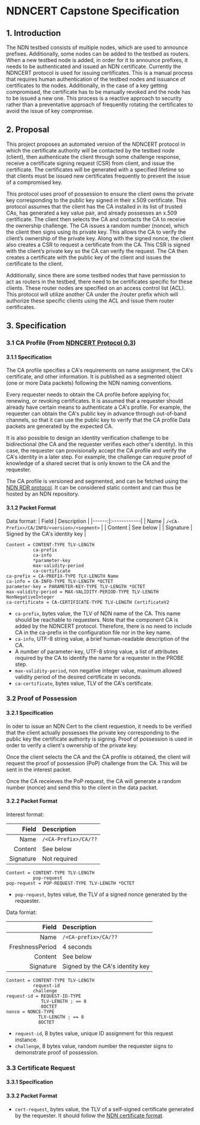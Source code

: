 # NDNCERT Capstone Specification

## 1. Introduction
The NDN testbed consists of multiple nodes, which are used to announce prefixes. Additionally, some nodes can be added to the testbed as routers. When a new testbed node is added, in order for it to announce prefixes, it needs to be authenticated and issued an NDN certificate. Currently the NDNCERT protocol is used for issuing certificates. This is a manual process that requires human authentication of the testbed nodes and issuance of certificates to the nodes. Additionally, in the case of a key getting compromised, the certificate has to be manually revoked and the node has to be issued a new one. This process is a reactive approach to security rather than a preventative approach of frequently rotating the certificates to avoid the issue of key compromise.

## 2. Proposal
This project proposes an automated version of the NDNCERT protocol in which the certificate authority will be contacted by the testbed node (client), then authenticate the client through some challenge response, receive a certificate signing request (CSR) from client, and issue the certificate. The certificates will be generated with a specified lifetime so that clients must be issued new certificates frequently to prevent the issue of a compromised key.

This protocol uses proof of possession to ensure the client owns the private key corresponding to the public key signed in their x.509 certificate. This protocol assumes that the client has the CA installed in its list of trusted CAs, has generated a key value pair, and already possesses an x.509 certificate. The client then selects the CA and contacts the CA to receive the ownership challenge. The CA issues a random number (nonce), which the client then signs using its private key. This allows the CA to verify the client’s ownership of the private key. Along with the signed nonce, the client also creates a CSR to request a certificate from the CA. This CSR is signed with the client’s private key so the CA can verify the request. The CA then creates a certificate with the public key of the client and issues the certificate to the client.

Additionally, since there are some testbed nodes that have permission to act as routers in the testbed, there need to be certificates specific for these clients. These router nodes are specified on an access control list (ACL). This protocol will utilize another CA under the /router prefix which will authorize these specific clients using the ACL and issue them router certificates.

## 3. Specification

### 3.1 CA Profile (From [NDNCERT Protocol 0.3](https://github.com/named-data/ndncert/wiki/NDNCERT-Protocol-0.3))
#### 3.1.1 Specification
The CA profile specifies a CA's requirements on name assignment, the CA's certificate, and other information. It is published as a segmented object (one or more Data packets) following the NDN naming conventions.

Every requester needs to obtain the CA profile before applying for, renewing, or revoking certificates. It is assumed that a requester should already have certain means to authenticate a CA's profile. For example, the requester can obtain the CA's public key in advance through out-of-band channels, so that it can use the public key to verify that the CA profile Data packets are generated by the expected CA.

It is also possible to design an identity verification challenge to be bidirectional (the CA and the requester verifies each other's identity). In this case, the requester can provisionally accept the CA profile and verify the CA's identity in a later step. For example, the challenge can require proof of knowledge of a shared secret that is only known to the CA and the requester.

The CA profile is versioned and segmented, and can be fetched using the [NDN RDR protocol](https://redmine.named-data.net/projects/ndn-tlv/wiki/RDR). It can be considered static content and can thus be hosted by an NDN repository.

#### 3.1.2 Packet Format
Data format:
| Field      | Description |
|------:|:------------|
| Name      | ``` /<CA-Prefix>/CA/INFO/<version>/<segment> ```     |
| Content   | See below        |
| Signature | Signed by the CA's identity key |

``` abnf
Content = CONTENT-TYPE TLV-LENGTH
          ca-prefix
          ca-info
          *parameter-key
          max-validity-period
          ca-certificate
ca-prefix = CA-PREFIX-TYPE TLV-LENGTH Name
ca-info = CA-INFO-TYPE TLV-LENGTH *OCTET
parameter-key = PARAMETER-KEY-TYPE TLV-LENGTH *OCTET
max-validity-period = MAX-VALIDITY-PERIOD-TYPE TLV-LENGTH NonNegativeInteger
ca-certificate = CA-CERTIFICATE-TYPE TLV-LENGTH CertificateV2
```

* ``` ca-prefix ```, bytes value, the TLV of NDN name of the CA. This name should be reachable to requesters. Note that the component CA is added by the NDNCERT protocol. Therefore, there is no need to include CA in the ca-prefix in the configuration file nor in the key name.
* ``` ca-info ```, UTF-8 string value, a brief human-readable description of the CA.
* A number of parameter-key, UTF-8 string value, a list of attributes required by the CA to identify the name for a requester in the PROBE step.
* ``` max-validity-period ```, non negative integer value, maximum allowed validity period of the desired certificate in seconds.
* ``` ca-certificate ```, bytes value, TLV of the CA's certificate.

### 3.2 Proof of Possession
#### 3.2.1 Specification
In oder to issue an NDN Cert to the client requestion, it needs to be verified that the client actually possesses the private key corresponding to the public key the certificate authority is signing. Proof of possession is used in order to verify a client's ownership of the private key.

Once the client selects the CA and the CA profile is obtained, the client will request the proof of possession (PoP) challenge from the CA. This will be sent in the interest packet.

Once the CA receieves the PoP request, the CA will generate a random number (nonce) and send this to the client in the data packet.

#### 3.2.2 Packet Format

Interest format:

| Field      | Description |
|------:|:------------|
| Name      | ``` /<CA-Prefix>/CA/?? ```     |
| Content   | See below        |
| Signature | Not required |

``` abnf
Content = CONTENT-TYPE TLV-LENGTH
          pop-request
pop-request = POP-REQUEST-TYPE TLV-LENGTH *OCTET
```
* `pop-request`, bytes value, the TLV of a signed nonce generated by the requester.

Data format:

| Field | Description |
|------:|:------------|
| Name | `/<CA-prefix>/CA/??` |
| FreshnessPeriod | 4 seconds |
| Content | See below |
| Signature | Signed by the CA's identity key |

```abnf
Content = CONTENT-TYPE TLV-LENGTH
          request-id
          challenge
request-id = REQUEST-ID-TYPE
             TLV-LENGTH ; == 8
             8OCTET
nonce = NONCE-TYPE
            TLV-LENGTH ; == 8
            8OCTET
```

* `request-id`, 8 bytes value, unique ID assignment for this request instance.
* `challenge`, 8 bytes value, random number the requester signs to demonstrate proof of possession.

### 3.3 Certificate Request

#### 3.3.1 Specification

#### 3.3.2 Packet Format
* `cert-request`, bytes value, the TLV of a self-signed certificate generated by the requester. It should follow the [NDN certificate format](https://named-data.net/doc/ndn-cxx/0.7.0/specs/certificate-format.html).
